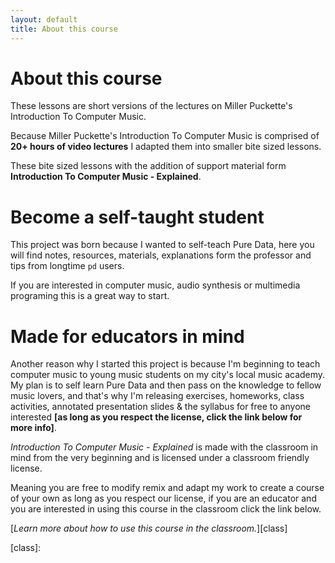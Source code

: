 ```yaml
---
layout: default
title: About this course
---
```


# About this course

These lessons are short versions of the lectures on Miller Puckette's Introduction To Computer Music.

Because Miller Puckette's Introduction To Computer Music is comprised of **20+ hours of video lectures** I adapted them into smaller bite sized lessons.

These bite sized lessons with the addition of support material form **Introduction To Computer Music - Explained**.

# Become a self-taught student

This project was born because I wanted to self-teach Pure Data, here you will find notes, resources, materials, explanations form the professor and tips from longtime `pd` users.

If you are interested in computer music, audio synthesis or multimedia programing this is a great way to start.

# Made for educators in mind


Another reason why I started this project is because I'm beginning to teach computer music to young music students on my city's local music academy. My plan is to self learn Pure Data and then pass on the knowledge to fellow music lovers, and that's why I'm releasing exercises, homeworks, class activities, annotated presentation slides & the syllabus for free to anyone interested **[as long as you respect the license, click the link below for more info]**.

_Introduction To Computer Music - Explained_ is made with the classroom in mind from the very beginning and is licensed under a classroom friendly license.

Meaning you are free to modify remix and adapt my work to create a course of your own as long as you respect our license, if you are an educator and you are interested in using this course in the classroom click the link below.

[_Learn more about how to use this course in the classroom._][class]


[class]:

